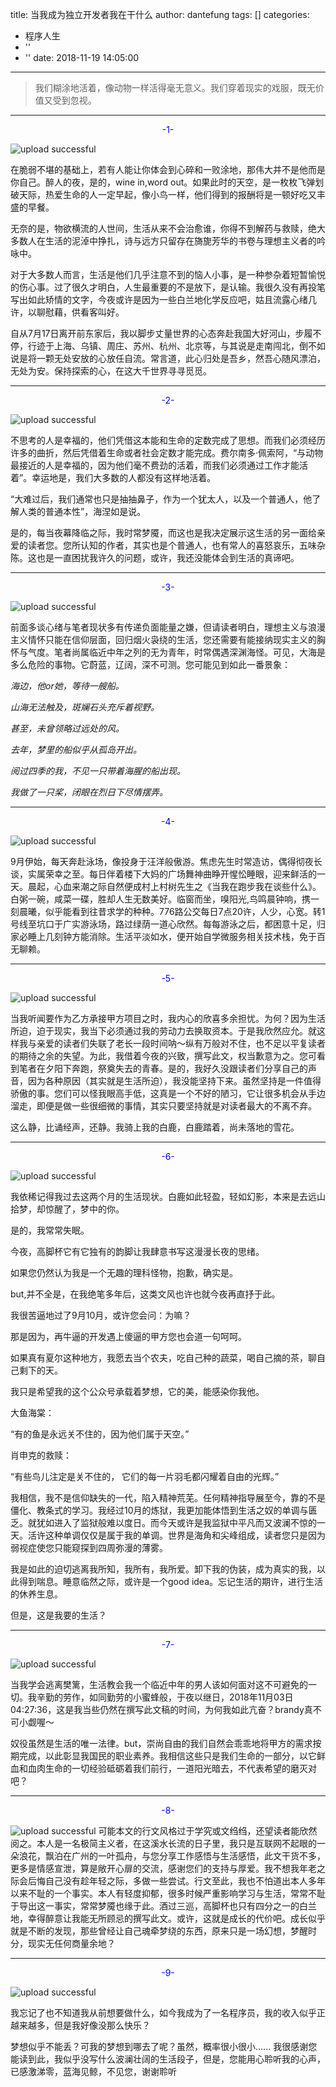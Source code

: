 title: 当我成为独立开发者我在干什么
author: dantefung
tags: []
categories:
  - 程序人生
  - ''
  - ''
date: 2018-11-19 14:05:00
---
> 我们糊涂地活着，像动物一样活得毫无意义。我们穿着现实的戏服，既无价值又受到忽视。

---

<center><font color='blue'>-1-</font></center>

![upload successful](/images/pasted-1.png)

 在脆弱不堪的基础上，若有人能让你体会到心碎和一败涂地，那伟大并不是他而是你自己。醉人的夜，是的，wine in,word out。如果此时的天空，是一枚枚飞弹划破天际，热爱生命的人一定早起，像小鸟一样，他们得到的报酬将是一顿好吃又丰盛的早餐。

  无奈的是，物欲横流的人世间，生活从来不会治愈谁，你得不到解药与救赎，绝大多数人在生活的泥淖中挣扎，诗与远方只留存在旖旎芳华的书卷与理想主义者的吟咏中。

  对于大多数人而言，生活是他们几乎注意不到的恼人小事，是一种参杂着短暂愉悦的伤心事。过了很久才明白，人生最重要的不是放下，是认输。我很久没有再投笔写出如此矫情的文字，今夜或许是因为一些白兰地化学反应吧，姑且流露心绪几许，以聊慰藉，供看客叫好。

  自从7月17日离开前东家后，我以脚步丈量世界的心态奔赴我国大好河山，步履不停，行迹于上海、乌镇、周庄、苏州、杭州、北京等，与其说是走南闯北，倒不如说是将一颗无处安放的心放任自流。常言道，此心归处是吾乡，然吾心随风漂泊，无处为安。保持探索的心，在这大千世界寻寻觅觅。

---

<center><font color='blue'>-2-</font></center>

![upload successful](/images/pasted-3.png)

   不思考的人是幸福的，他们凭借这本能和生命的定数完成了思想。而我们必须经历许多的曲折，然后凭借着生命或者社会定数才能完成。费尔南多·佩索阿，“与动物最接近的人是幸福的，因为他们毫不费劲的活着，而我们必须通过工作才能活着”。幸运地是，我们大多数的人都没有这样地活着。

   “大难过后，我们通常也只是抽抽鼻子，作为一个犹太人，以及一个普通人，他了解人类的普通本性”，海涅如是说。

   是的，每当夜幕降临之际，我时常梦魇，而这也是我决定展示这生活的另一面给亲爱的读者您。您所认知的作者，其实也是个普通人，也有常人的喜怒哀乐，五味杂陈。这也是一直困扰我许久的问题，或许，我还没能体会到生活的真谛吧。

---

<center><font color='blue'>-3-</font></center>


![upload successful](/images/pasted-5.png)

  前面多谈心绪与笔者现状多有传递负面能量之嫌，但请读者明白，理想主义与浪漫主义情怀只能在信仰层面，回归烟火袅绕的生活，您还需要有能接纳现实主义的胸怀与气度。笔者尚属临近中年之列的无为青年，时常偶遇深渊海怪。可见，大海是多么危险的事物。它蔚蓝，辽阔，深不可测。您可能见到如此一番景象：

  *海边，他or她，等待一艘船。*

  *山海无法触及，斑斓石头充斥着视野。*

  *甚至，未曾领略过远处的风。*

  *去年，梦里的船似乎从孤岛开出。*

  *阅过四季的我，不见一只带着海腥的船出现。*

  *我做了一只桨，闭眼在烈日下尽情摆弄。*

---
<center><font color='blue'>-4-</font></center>

![upload successful](/images/pasted-6.png)

  9月伊始，每天奔赴泳场，像投身于汪洋般傲游。焦虑先生时常造访，偶得彻夜长谈，实属荣幸之至。每日伴着楼下大妈的广场舞神曲睁开惺忪睡眼，迎来鲜活的一天。晨起，心血来潮之际自然便成村上村树先生之《当我在跑步我在谈些什么》。白粥一碗，咸菜一碟，胜却人生无数美好。临窗而坐，嗅阳光,鸟鸣晨钟响，携一刻晨曦，似乎能看到往昔求学的种种。776路公交每日7点20许，人少，心宽。转1号线至坑口于广实游泳场，路过绿荫一道心欣然。每每游泳之后，都困意十足，归家必睡上几刻钟方能消除。生活平淡如水，便开始自学微服务相关技术栈，免于百无聊赖。

---
<center><font color='blue'>-5-</font></center>

![upload successful](/images/pasted-7.png)

  当我听闻要作为乙方承接甲方项目之时，我内心的欣喜多余担忧。为何？因为生活所迫，迫于现实，我当下必须通过我的劳动力去换取资本。于是我欣然应允。就这样我与亲爱的读者们失联了老长一段时间呐～纵有万般对不住，也不足以平复读者的期待之余的失望。为此，我借着今夜的兴致，撰写此文，权当歉意为之。您可看到笔者在夕阳下奔跑，祭奠失去的青春。是的，我好久没跟读者们分享自己的声音，因为各种原因（其实就是生活所迫），我没能坚持下来。虽然坚持是一件值得骄傲的事。您们可以怪我眼高手低，这真是一个不好的陋习，它让很多机会从手边溜走，即便是做一些很细微的事情，其实只要坚持就是对读者最大的不离不弃。


  这么静，比诵经声，还静。我骑上我的白鹿，白鹿踏着，尚未落地的雪花。
  
---
<center><font color='blue'>-6-</font></center>

![upload successful](/images/pasted-8.png)

   我依稀记得我过去这两个月的生活现状。白鹿如此轻盈，轻如幻影，本来是去远山拾梦，却惊醒了，梦中的你。

   是的，我常常失眠。

   今夜，高脚杯它有它独有的韵脚让我肆意书写这漫漫长夜的思绪。

   如果您仍然认为我是一个无趣的理科怪物，抱歉，确实是。

   but,并不全是，在我绝笔多年后，这类文风也许也就今夜再直抒于此。

   我很苦逼地过了9月10月，或许您会问：为嘛？

   那是因为，再牛逼的开发遇上傻逼的甲方您也会道一句呵呵。

   如果真有夏尔这种地方，我愿去当个农夫，吃自己种的蔬菜，喝自己摘的茶，聊自己剩下的天。

   我只是希望我的这个公众号承载着梦想，它的美，能感染你我他。

   大鱼海棠：

   “有的鱼是永远关不住的，因为他们属于天空。”

   肖申克的救赎：

   “有些鸟儿注定是关不住的， 它们的每一片羽毛都闪耀着自由的光辉。”

   我相信，我不是信仰缺失的一代，陷入精神荒芜。任何精神指导展至今，靠的不是僵化、教条式的学习。我经过10月的炼狱，我更加能体悟到生活之奴的单调与匮乏。就犹如进入了监狱般难以度日。而今天或许是我监狱中平凡而又波澜不惊的一天。活许这种单调仅仅是属于我的单调。世界是海角和尖峰组成，读者您只是因为弱视症使您只能窥探到四周弥漫的薄雾。

  我是如此的迫切逃离我所知，我所有，我所爱。卸下我的伪装，成为真实的我，以此得到喘息。睡意临然之际，或许是一个good idea。忘记生活的期许，进行生活的休养生息。

   但是，这是我要的生活？
   

---
  <center><font color='blue'>-7-</font></center>  
  

![upload successful](/images/pasted-11.png)

当我学会逃离樊篱，生活教会我一个临近中年的男人该如何面对这不可避免的一切。我辛勤的劳作，如同勤劳的小蜜蜂般，于夜以继日，2018年11月03日 04:27:36，这是我当些仍然在撰写此文稿的时间，为何我如此亢奋？brandy真不可小觑喔～


   奴役虽然是生活的唯一法律。but，崇尚自由的我们自然会乖乖地将甲方的需求按期完成，以此彰显我国民的职业素养。我相信这些只是我们生命的一部分，以它鲜血和血肉生命的一切经验砥砺着我们前行，一道阳光暗去，不代表希望的磨灭对吧？


---
<center><font color='blue'>-8-</font></center>

![upload successful](/images/pasted-9.png)
   可能本文的行文风格过于学究或文绉绉，还望读者能欣然阅之。本人是一名极简主义者，在这溪水长流的日子里，我只是互联网不起眼的一朵浪花，飘泊在广州的一叶孤舟，与您分享工作感悟与生活感悟，此文干货不多，更多是情感宣泄，算是敞开心扉的交流，感谢您们的支持与厚爱。我不想我年老之际会后悔自己没有趁年轻之际，多做一些尝试。行文至此，我也不怕道出本人多年以来不耻的一个事实。本人有轻度抑郁，很多时候严重影响学习与生活，常常不耻于导出这一事实，常常梦魇也缘于此。酒过三巡，高脚杯也只有四分之一的白兰地，幸得醉意让我能无所顾忌的撰写此文。或许，这就是成长的代价吧。成长似乎就是不断的发现，那些曾经让自己魂牵梦绕的东西，原来只是一场幻想，梦醒时分，现实无任何商量余地？



---
<center><font color='blue'>-9-</font></center> 

![upload successful](/images/pasted-2.png)

  我忘记了也不知道我从前想要做什么，如今我成为了一名程序员，我的收入似乎正越来越多，但是我好像没那么快乐？

   梦想似乎不能丢？可我的梦想到哪去了呢？虽然，概率很小很小......
   我很感谢您能读到此，我似乎没写什么波澜壮阔的生活段子，但是，您能用心聆听我的心声，已感激涕零，蓝海见鲸，不见您，谢谢聆听